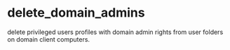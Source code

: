 # delete_domain_admins
delete privileged users profiles with domain admin rights from user folders on domain client computers.
